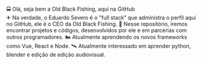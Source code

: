 🚍 Olá, seja bem a Old Black Fishing, aqui na GitHub </br>
✈  Na verdade, o Eduardo Severo é o "full stack" que administra o perfil aqui no GitHub, ele é o CEO da Old Black Fishing.
🛴 Nesse repositório, iremos encontrar projetos e códigos, desenvolvidos por ele e em parcerias com outros programadores.
🏍 Atualmente aprendendo os novos frameworks como Vue, React e Node. 
🛰 Atualmente interessado em aprender python, blender e edição de edição audiovisual.
